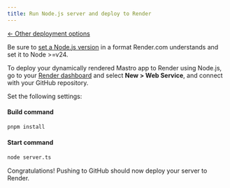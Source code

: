 ```yaml
---
title: Run Node.js server and deploy to Render
---
```


[← Other deployment options](/guide/cli-deploy-production/#deploy-server-to-production)

Be sure to [set a Node.js version](https://render.com/docs/node-version) in a format Render.com understands and set it to Node >=v24.

To deploy your dynamically rendered Mastro app to Render using Node.js,
go to your [Render dashboard](https://dashboard.render.com/) and select **New > Web Service**, and connect with your GitHub repository.

Set the following settings:

#### Build command

```sh
pnpm install
```

#### Start command

```sh
node server.ts
```

Congratulations! Pushing to GitHub should now deploy your server to Render.
